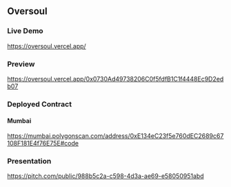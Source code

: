 ## Oversoul

### Live Demo

https://oversoul.vercel.app/

### Preview

https://oversoul.vercel.app/0x0730Ad49738206C0f5fdfB1C1f4448Ec9D2edb07

### Deployed Contract

#### Mumbai

https://mumbai.polygonscan.com/address/0xE134eC23f5e760dEC2689c67108F181E4f76E75E#code

### Presentation

https://pitch.com/public/988b5c2a-c598-4d3a-ae69-e58050951abd
